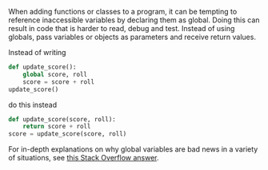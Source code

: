 When adding functions or classes to a program, it can be tempting to reference inaccessible variables by declaring them as global. Doing this can result in code that is harder to read, debug and test. Instead of using globals, pass variables or objects as parameters and receive return values.

Instead of writing
```py
def update_score():
    global score, roll
    score = score + roll
update_score()
```
do this instead
```py
def update_score(score, roll):
    return score + roll
score = update_score(score, roll)
```
For in-depth explanations on why global variables are bad news in a variety of situations, see [this Stack Overflow answer](https://stackoverflow.com/questions/19158339/why-are-global-variables-evil/19158418#19158418).